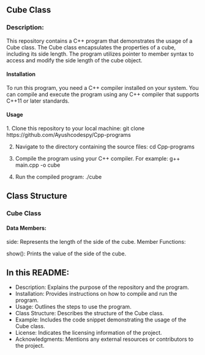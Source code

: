 <h2>Cube Class</h2>

<h3>Description:</h3>

This repository contains a C++ program that demonstrates the usage of a Cube class. The Cube class encapsulates the properties of a cube, including its side length. The program utilizes pointer to member syntax to access and modify the side length of the cube object.

<h4>Installation</h4>
To run this program, you need a C++ compiler installed on your system. You can compile and execute the program using any C++ compiler that supports C++11 or later standards.

<h4>Usage</h4>
1. Clone this repository to your local machine:
    git clone https://github.com/Ayushcodespy/Cpp-programs

2. Navigate to the directory containing the source files:
    cd Cpp-programs
   
3. Compile the program using your C++ compiler. For example:
    g++ main.cpp -o cube

4. Run the compiled program:
    ./cube
   
<h2>Class Structure</h2>
<h3>Cube Class</h3>
<h4>Data Members:</h4>

side: Represents the length of the side of the cube.
Member Functions:

show(): Prints the value of the side of the cube.

<h2>In this README:</h2>
<ul>
<li>Description: Explains the purpose of the repository and the program. </li>
<li>Installation: Provides instructions on how to compile and run the program. </li>
<li>Usage: Outlines the steps to use the program. </li>
<li>Class Structure: Describes the structure of the Cube class. </li>
<li>Example: Includes the code snippet demonstrating the usage of the Cube class. </li>
<li>License: Indicates the licensing information of the project. </li>
<li>Acknowledgments: Mentions any external resources or contributors to the project. </li>
</ul>
